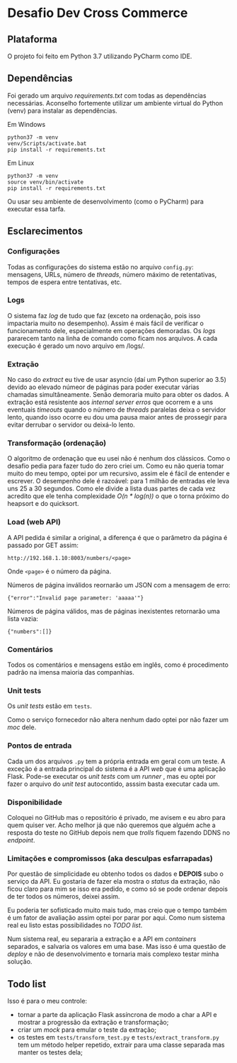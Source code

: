 # Desafio Dev Cross Commerce

## Plataforma

O projeto foi feito em Python 3.7 utilizando PyCharm como IDE.

## Dependências

Foi gerado um arquivo _requirements.txt_ com todas as dependências necessárias.
Aconselho fortemente utilizar um ambiente virtual do Python (venv) para instalar as dependências.

Em Windows
```
python37 -m venv
venv/Scripts/activate.bat
pip install -r requirements.txt
```

Em Linux

```
python37 -m venv
source venv/bin/activate
pip install -r requirements.txt
```

Ou usar seu ambiente de desenvolvimento (como o PyCharm) para executar essa tarfa.

## Esclarecimentos

### Configurações

Todas as configurações do sistema estão no arquivo ```config.py```: mensagens, URLs, número de _threads_, número máximo de retentativas, tempos de espera entre tentativas, etc.

### Logs

O sistema faz _log_ de tudo que faz (exceto na ordenação, pois isso impactaria muito no desempenho).
Assim é mais fácil de verificar o funcionamento dele, especialmente em operações demoradas. Os _logs_ pararecem tanto na linha de comando como ficam nos arquivos.
A cada execução é gerado um novo arquivo em /logs/.

### Extração

No caso do _extract_ eu tive de usar asyncio (daí um Python superior ao 3.5) devido ao elevado númeor de páginas para poder executar várias chamadas simultâneamente.
Senão demoraria muito para obter os dados. A extração está resistente aos _internal server erros_ que ocorrem e a uns eventuais _timeouts_ quando o número de _threads_ paralelas deixa o servidor lento, quando isso ocorre eu dou uma pausa maior antes de prossegir para evitar derrubar o servidor ou deixá-lo lento.

### Transformação (ordenação)

O algoritmo de ordenação que eu usei não é nenhum dos clássicos.
Como o desafio pedia para fazer tudo do zero criei um.
Como eu não queria tomar muito do meu tempo, optei por um recursivo, assim ele é fácil de entender e escrever.
O desempenho dele é razoável: para 1 milhão de entradas ele leva uns 25 a 30 segundos.
Como ele divide a lista duas partes de cada vez acredito que ele tenha complexidade _O(n * log(n))_ o que o torna próximo do heapsort e do quicksort.

### Load (web API)

A API pedida é similar a original, a diferença é que o parâmetro da página é passado por GET assim:

```
http://192.168.1.10:8003/numbers/<page>
```

Onde ```<page>```  é o número da página.

Números de página inválidos reornarão um JSON com a mensagem de erro:

```
{"error":"Invalid page parameter: 'aaaaa'"}
```

Números de página válidos, mas de páginas inexistentes retornarão uma lista vazia:

```
{"numbers":[]}
```

### Comentários

Todos os comentários e mensagens estão em inglês, como é procedimento padrão na imensa maioria das companhias.

### Unit tests

Os _unit tests_ estão em ```tests```.

Como o serviço fornecedor não altera nenhum dado optei por não fazer um _moc_ dele.

### Pontos de entrada

Cada um dos arquivos ```.py``` tem a própria entrada em geral com um teste.
A exceção é a entrada principal do sistema é a API _web_ que é uma aplicação Flask.
Pode-se executar os _unit tests_  com um _runner_ , mas eu optei por fazer o arquivo do _unit test_ autocontido, asssim basta executar cada um.

### Disponibilidade

Coloquei no GitHub mas o repositório é privado, me avisem e eu abro para quem quiser ver.
Acho melhor já que não queremos que alguém ache a resposta do teste no GitHub depois nem que _trolls_ fiquem fazendo DDNS no _endpoint_.

### Limitações e compromissos (aka desculpas esfarrapadas)

Por questão de simplicidade eu obtenho todos os dados e **DEPOIS** subo o serviço da API.
Eu gostaria de fazer ela mostra o _status_ da extração, não ficou claro para mim se isso era pedido, e como só se pode ordenar depois de ter todos os números, deixei assim.

Eu poderia ter sofisticado muito mais tudo, mas creio que o tempo também é um fator de avaliação assim optei por parar por aqui.
Como num sistema real eu listo estas possibilidades no _TODO list_.

Num sistema real, eu separaria a extração e a API em _containers_ separados, e salvaria os valores em uma base.
Mas isso é uma questão de _deploy_ e não de desenvolvimento e tornaria mais complexo testar minha solução.

## Todo list

Isso é para o meu controle:

* tornar a parte da aplicação Flask assíncrona de modo a char a API e mostrar a progressão da extração e transformação;
* criar um _mock_ para emular o teste da extração;
* os testes em ```tests/transform_test.py``` e ```tests/extract_transform.py``` tem um método helper repetido, extrair para uma classe separada mas manter os testes dela;
